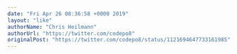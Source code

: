 ```yaml
---
date: "Fri Apr 26 08:36:58 +0000 2019"
layout: "like"
authorName: "Chris Heilmann"
authorUrl: "https://twitter.com/codepo8"
originalPost: "https://twitter.com/codepo8/status/1121694647733161985"
---
```

